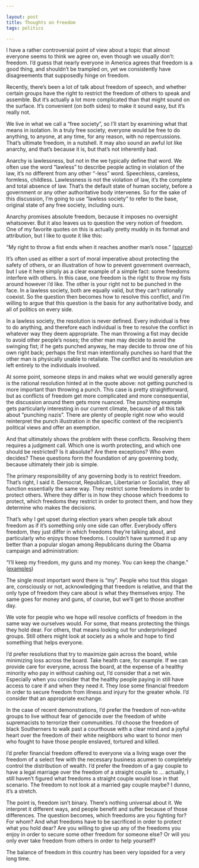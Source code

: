 ```yaml
---

layout: post
title: Thoughts on Freedom
tags: politics

---
```


I have a rather controversial point of view about a topic that almost everyone seems to think we agree on, even though we usually don’t: freedom. I’d guess that nearly everyone in America agrees that freedom is a good thing, and shouldn’t be trampled on, yet we consistently have disagreements that supposedly hinge on freedom.

Recently, there’s been a lot of talk about freedom of speech, and whether certain groups have the right to restrict the freedom of others to speak and assemble. But it’s actually a lot more complicated than that might sound on the surface. It’s convenient (on both sides) to make it sound easy, but it’s really not.

We live in what we call a “free society”, so I’ll start by examining what that means in isolation. In a truly free society, everyone would be free to do anything, to anyone, at any time, for any reason, with no repercussions. That’s ultimate freedom, in a nutshell. It may also sound an awful lot like anarchy, and that’s because it is, but that’s not inherently bad.

Anarchy is lawlessness, but not in the we typically define that word. We often use the word “lawless” to describe people acting in violation of the law, it’s no different from any other “-less” word. Speechless, careless, formless, childless. Lawlessness is not the violation of law, it’s the complete and total absence of law. That’s the default state of human society, before a government or any other authoritative body intervenes. So for the sake of this discussion, I’m going to use “lawless society” to refer to the base, original state of any free society, including ours.

Anarchy promises absolute freedom, because it imposes no oversight whatsoever. But it also leaves us to question the very notion of freedom. One of my favorite quotes on this is actually pretty muddy in its format and attribution, but I like to quote it like this:

“My right to throw a fist ends when it reaches another man’s nose.” ([source](https://quoteinvestigator.com/2011/10/15/liberty-fist-nose/))

It’s often used as either a sort of moral imperative about protecting the safety of others, or an illustration of how to prevent government overreach, but I use it here simply as a clear example of a simple fact: some freedoms interfere with others. In this case, one freedom is the right to throw my fists around however i’d like. The other is your right not to be punched in the face. In a lawless society, both are equally valid, but they can’t rationally coexist. So the question then becomes how to resolve this conflict, and I’m willing to argue that this question is the basis for any authoritative body, and all of politics on every side.

In a lawless society, the resolution is never defined. Every individual is free to do anything, and therefore each individual is free to resolve the conflict in whatever way they deem appropriate. The man throwing a fist may decide to avoid other people’s noses; the other man may decide to avoid the swinging fist; if he gets punched anyway, he may decide to throw one of his own right back; perhaps the first man intentionally punches so hard that the other man is physically unable to retaliate. The conflict and its resolution are left entirely to the individuals involved.

At some point, someone steps in and makes what we would generally agree is the rational resolution hinted at in the quote above: not getting punched is more important than throwing a punch. This case is pretty straightforward, but as conflicts of freedom get more complicated and more consequential, the discussion around them gets more nuanced. The punching example gets particularly interesting in our current climate, because of all this talk about “punching nazis”. There are plenty of people right now who would reinterpret the punch illustration in the specific context of the recipient’s political views and offer an exemption.

And that ultimately shows the problem with these conflicts. Resolving them requires a judgment call. Which one is worth protecting, and which one should be restricted? Is it absolute? Are there exceptions? Who even decides? These questions form the foundation of any governing body, because ultimately their job is simple.

The primary responsibility of any governing body is to restrict freedom. That’s right, I said it. Democrat, Republican, Libertarian or Socialist, they all function essentially the same way. They restrict some freedoms in order to protect others. Where they differ is in how they choose which freedoms to protect, which freedoms they restrict in order to protect them, and how they determine who makes the decisions.

That’s why I get upset during election years when people talk about freedom as if it’s something only one side can offer. Everybody offers freedom, they just differ in which freedoms they’re talking about, and particularly who enjoys those freedoms. I couldn’t have summed it up any better than a popular slogan among Republicans during the Obama campaign and administration:

“I’ll keep my freedom, my guns and my money. You can keep the change.” ([examples](https://www.google.com/search?q=freedom+guns+money&tbm=isch))

The single most important word there is “my”. People who tout this slogan are, consciously or not, acknowledging that freedom is relative, and that the only type of freedom they care about is what they themselves enjoy. The same goes for money and guns, of course, but we’ll get to those another day.

We vote for people who we hope will resolve conflicts of freedom in the same way we ourselves would. For some, that means protecting the things they hold dear. For others, that means looking out for underprivileged groups. Still others might look at society as a whole and hope to find something that helps everyone.

I’d prefer resolutions that try to maximize gain across the board, while minimizing loss across the board. Take health care, for example. If we can provide care for everyone, across the board, at the expense of a healthy minority who pay in without cashing out, I’d consider that a net win. Especially when you consider that the healthy people paying in still have access to care if and when they need it. They lose some financial freedom in order to secure freedom from illness and injury for the greater whole. I’d consider that an appropriate exchange.

In the case of recent demonstrations, I’d prefer the freedom of non-white groups to live without fear of genocide over the freedom of white supremacists to terrorize their communities. I’d choose the freedom of black Southerners to walk past a courthouse with a clear mind and a joyful heart over the freedom of their white neighbors who want to honor men who fought to have those people enslaved, tortured and killed.

I’d prefer financial freedom offered to everyone via a living wage over the freedom of a select few with the necessary business acumen to completely control the distribution of wealth. I’d prefer the freedom of a gay couple to have a legal marriage over the freedom of a straight couple to ... actually, I still haven’t figured what freedoms a straight couple would lose in that scenario. The freedom to not look at a married gay couple maybe? I dunno, it’s a stretch.

The point is, freedom isn’t binary. There’s nothing universal about it. We interpret it different ways, and people benefit and suffer because of those differences. The question becomes, which freedoms are you fighting for? For whom? And what freedoms have to be sacrificed in order to protect what you hold dear? Are you willing to give up any of the freedoms you enjoy in order to secure some other freedom for someone else? Or will you only ever take freedom from others in order to help yourself?

The balance of freedom in this country has been very lopsided for a very long time.
